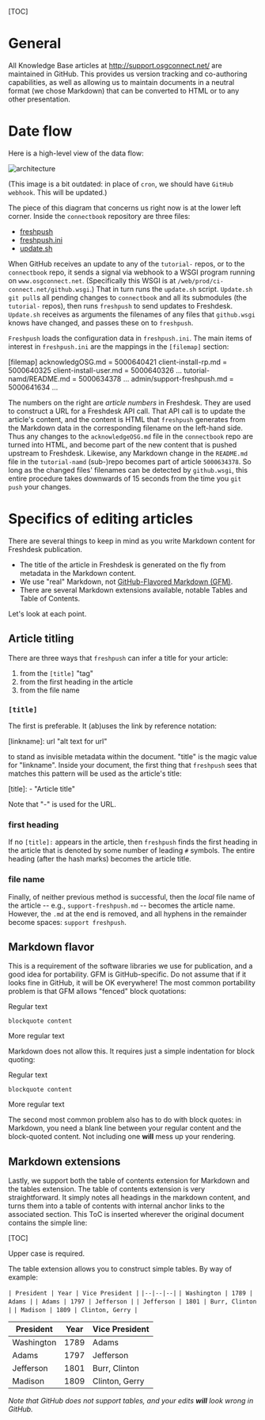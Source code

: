 [title]: - "How knowledge base synchronization works"

[TOC]

# General

All Knowledge Base articles at http://support.osgconnect.net/ are maintained
in GitHub. This provides us version tracking and co-authoring capabilities,
as well as allowing us to maintain documents in a neutral format (we chose
Markdown) that can be converted to HTML or to any other presentation.

# Date flow

Here is a high-level view of the data flow:

![architecture](https://raw.githubusercontent.com/OSGConnect/connectbook/master/admin/connectbook-high-level.png)

(This image is a bit outdated: in place of `cron`, we should have `GitHub webhook`.
This will be updated.)

The piece of this diagram that concerns us right now is at the lower left
corner.  Inside the `connectbook` repository are three files:

* [freshpush](https://github.com/OSGConnect/connectbook/blob/master/update/freshpush)
* [freshpush.ini](https://github.com/OSGConnect/connectbook/blob/master/update/freshpush.ini)
* [update.sh](https://github.com/OSGConnect/connectbook/blob/master/update/update.sh)

When GitHub receives an update to any of the `tutorial-` repos, or to the `connectbook`
repo, it sends a signal via webhook to a WSGI program running on `www.osgconnect.net`.
(Specifically this WSGI is at `/web/prod/ci-connect.net/github.wsgi`.) That in turn
runs the `update.sh` script.  `Update.sh` `git pull`s all pending changes to
`connectbook` and all its submodules (the `tutorial-` repos), then runs `freshpush`
to send updates to Freshdesk.  `Update.sh` receives as arguments the filenames
of any files that `github.wsgi` knows have changed, and passes these on to `freshpush`.

`Freshpush` loads the configuration data in `freshpush.ini`.  The main items of
interest in `freshpush.ini` are the mappings in the `[filemap]` section:

  [filemap]
  acknowledgOSG.md = 5000640421
  client-install-rp.md = 5000640325
  client-install-user.md = 5000640326
  ...
  tutorial-namd/README.md = 5000634378
  ...
  admin/support-freshpush.md = 5000641634
  ...
  
The numbers on the right are _article numbers_ in Freshdesk. They are used to construct
a URL for a Freshdesk API call.  That API call is to update the article's content, and
the content is HTML that `freshpush` generates from the Markdown data in the corresponding
filename on the left-hand side.  Thus any changes to the `acknowledgeOSG.md` file in the
`connectbook` repo are turned into HTML, and become part of the new content that is
pushed upstream to Freshdesk.  Likewise, any Markdown change in the `README.md` file
in the `tutorial-namd` (sub-)repo becomes part of article `5000634378`.  So long as the
changed files' filenames can be detected by `github.wsgi`, this entire procedure takes
downwards of 15 seconds from the time you `git push` your changes.

# Specifics of editing articles

There are several things to keep in mind as you write Markdown content for Freshdesk
publication.

* The title of the article in Freshdesk is generated on the fly from metadata in the Markdown content.
* We use "real" Markdown, not [GitHub-Flavored Markdown (GFM)](https://help.github.com/articles/github-flavored-markdown/).
* There are several Markdown extensions available, notable Tables and Table of Contents.

Let's look at each point.

## Article titling

There are three ways that `freshpush` can infer a title for your article:

1. from the `[title]` "tag"
2. from the first heading in the article
3. from the file name

### `[title]`

The first is preferable.  It (ab)uses the link by reference notation:

  \[linkname\]: url "alt text for url"

to stand as invisible metadata within the document.  "title" is the magic value for
"linkname".  Inside your document, the first thing that `freshpush` sees that matches
this pattern will be used as the article's title:

  \[title\]: - "Article title"

Note that "-" is used for the URL.

### first heading

If no `[title]:` appears in the article, then `freshpush` finds the first heading
in the article that is denoted by some number of leading `#` symbols.  The entire
heading (after the hash marks) becomes the article title.

### file name

Finally, of neither previous method is successful, then the _local_ file name of the
article -- e.g., `support-freshpush.md` -- becomes the article name.  However, the
`.md` at the end is removed, and all hyphens in the remainder become spaces:
`support freshpush`.


## Markdown flavor

This is a requirement of the software libraries we use for publication, and a good idea for
portability.  GFM is GitHub-specific.  Do not assume that if it looks fine in GitHub, it
will be OK everywhere! The most common portability problem is that GFM allows "fenced" block
quotations:

  Regular text
  ```
  blockquote content
  ```
  More regular text

Markdown does not allow this.  It requires just a simple indentation for block quoting:

  Regular text
  
    blockquote content
  
  More regular text

The second most common problem also has to do with block quotes: in Markdown, you need
a blank line between your regular content and the block-quoted content.  Not including
one **will** mess up your rendering.

## Markdown extensions

Lastly, we support both the table of contents extension for Markdown and the tables
extension.  The table of contents extension is very straightforward.  It simply notes
all headings in the markdown content, and turns them into a table of contents with
internal anchor links to the associated section.  This ToC is inserted wherever the
original document contains the simple line:

  \[TOC\]

Upper case is required.

The table extension allows you to construct simple tables.  By way of example:

  `| President | Year | Vice President |`
  `|--|--|--|`
  `| Washington | 1789 | Adams |`
  `| Adams | 1797 | Jefferson |`
  `| Jefferson | 1801 | Burr, Clinton |`
  `| Madison | 1809 | Clinton, Gerry |`

| President | Year | Vice President |
|--|--|--|
| Washington | 1789 | Adams |
| Adams | 1797 | Jefferson |
| Jefferson | 1801 | Burr, Clinton |
| Madison | 1809 | Clinton, Gerry |

_Note that GitHub does not support tables, and your edits **will** look wrong in GitHub._
